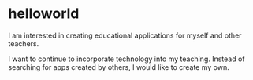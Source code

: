 # helloworld
I am interested in creating educational applications for myself and other teachers.

I want to continue to incorporate technology into my teaching. Instead of searching for apps created by others, I would like to create my own.
